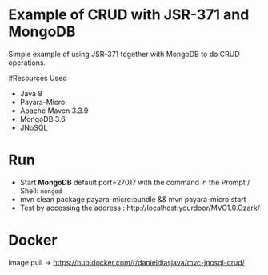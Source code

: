 # Example of CRUD with JSR-371 and MongoDB

Simple example of using JSR-371 together with MongoDB to do CRUD operations.

#Resources Used
- Java 8
- Payara-Micro
- Apache Maven 3.3.9
- MongoDB 3.6
- JNoSQL

# Run

- Start **MongoDB** default port=27017 with the command in the Prompt / Shell: `mongod` 
- mvn clean package payara-micro:bundle && mvn payara-micro:start
- Test by accessing the address : http://localhost:yourdoor/MVC1.0.Ozark/

# Docker

Image pull ->  https://hub.docker.com/r/danieldiasjava/mvc-jnosql-crud/
